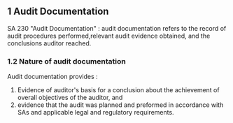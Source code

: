 ## 1 Audit Documentation 
SA 230 "Audit Documentation" : audit documentation refers to the record of audit procedures performed,relevant audit evidence obtained, and the conclusions auditor reached.

### 1.2 Nature of audit documentation
Audit documentation provides :
1. Evidence of auditor's basis for a conclusion about the achievement of overall objectives of the auditor, and
2. evidence that the audit was planned and preformed in accordance with SAs and applicable legal and regulatory requirements.